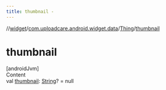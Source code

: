 ```yaml
---
title: thumbnail -
---
```

//[widget](../../index.md)/[com.uploadcare.android.widget.data](../index.md)/[Thing](index.md)/[thumbnail](thumbnail.md)



# thumbnail  
[androidJvm]  
Content  
val [thumbnail](thumbnail.md): [String](https://kotlinlang.org/api/latest/jvm/stdlib/kotlin/-string/index.html)? = null  




